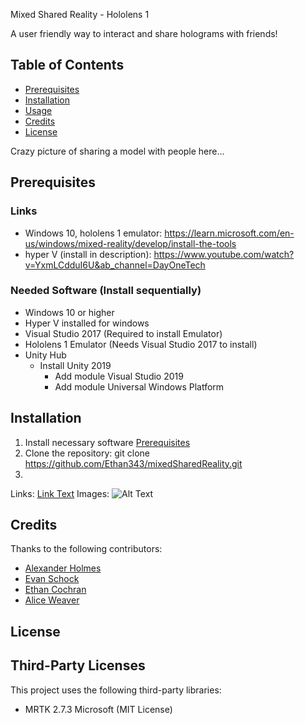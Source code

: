 Mixed Shared Reality - Hololens 1

A user friendly way to interact and share holograms with friends!


## Table of Contents
- [Prerequisites](#Prerequisites)
- [Installation](#installation)
- [Usage](#usage)
- [Credits](#credits)
- [License](#license)


Crazy picture of sharing a model with people here...



## Prerequisites 
### Links
- Windows 10, hololens 1 emulator: https://learn.microsoft.com/en-us/windows/mixed-reality/develop/install-the-tools
- hyper V (install in description): https://www.youtube.com/watch?v=YxmLCdduI6U&ab_channel=DayOneTech

### Needed Software (Install sequentially)
- Windows 10 or higher
- Hyper V installed for windows
- Visual Studio 2017  (Required to install Emulator)
- Hololens 1 Emulator (Needs Visual Studio 2017 to install)
- Unity Hub
  - Install Unity 2019
    - Add module Visual Studio 2019   
    - Add module Universal Windows Platform


## Installation
1. Install necessary software [Prerequisites](#Prerequisites)
2. Clone the repository:
  git clone https://github.com/Ethan343/mixedSharedReality.git
3. 




Links: [Link Text](URL)
Images: ![Alt Text](URL)



## Credits
Thanks to the following contributors:
- [Alexander Holmes](https://github.com/ahalex73)
- [Evan Schock](https://github.com/jsm1744)
- [Ethan Cochran](https://github.com/Ethan343)
- [Alice Weaver](https://github.com/jcweaver01)



## License

## Third-Party Licenses
This project uses the following third-party libraries:
- MRTK 2.7.3 Microsoft (MIT License)

